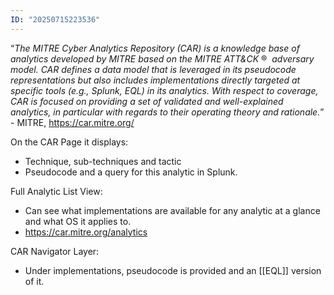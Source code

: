 ```yaml
---
ID: "20250715223536"
---
```

“_The MITRE Cyber Analytics Repository (CAR) is a knowledge base of analytics developed by MITRE based on the MITRE ATT&CK_ ®  _adversary model. CAR defines a data model that is leveraged in its pseudocode representations but also includes implementations directly targeted at specific tools (e.g., Splunk, EQL) in its analytics. With respect to coverage, CAR is focused on providing a set of validated and well-explained analytics, in particular with regards to their operating theory and rationale._” - MITRE, https://car.mitre.org/

On the CAR Page it displays:
- Technique, sub-techniques and tactic
- Pseudocode and a query for this analytic in Splunk.

Full Analytic List View:
- Can see what implementations are available for any analytic at a glance and what OS it applies to.
- https://car.mitre.org/analytics

CAR Navigator Layer:
- Under implementations, pseudocode is provided and an [[EQL]] version of it.